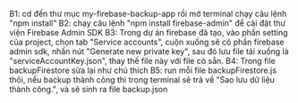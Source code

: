 
B1: cd đến thư mục my-firebase-backup-app rồi mở terminal chạy câu lệnh "npm install"
B2: chạy câu lệnh "npm install firebase-admin" để cài đặt thư viện Firebase Admin SDK
B3: Trong dự án firebase đã tạo, vào phần setting của project, chọn tab "Service accounts", cuộn xuống sẽ có phần firebase admin sdk, nhấn nút "Generate new private key", sau đó lưu file tải xuống là "serviceAccountKey.json", thay thế file này với file có sẵn.
B4: Trong file backupFirestore sửa lại như chú thích
B5: run mỗi file backupFirestore.js thôi, nếu backup thành công thì trong terminal sẽ trả về "Sao lưu dữ liệu thành công.", và sẽ sinh ra file backup.json
